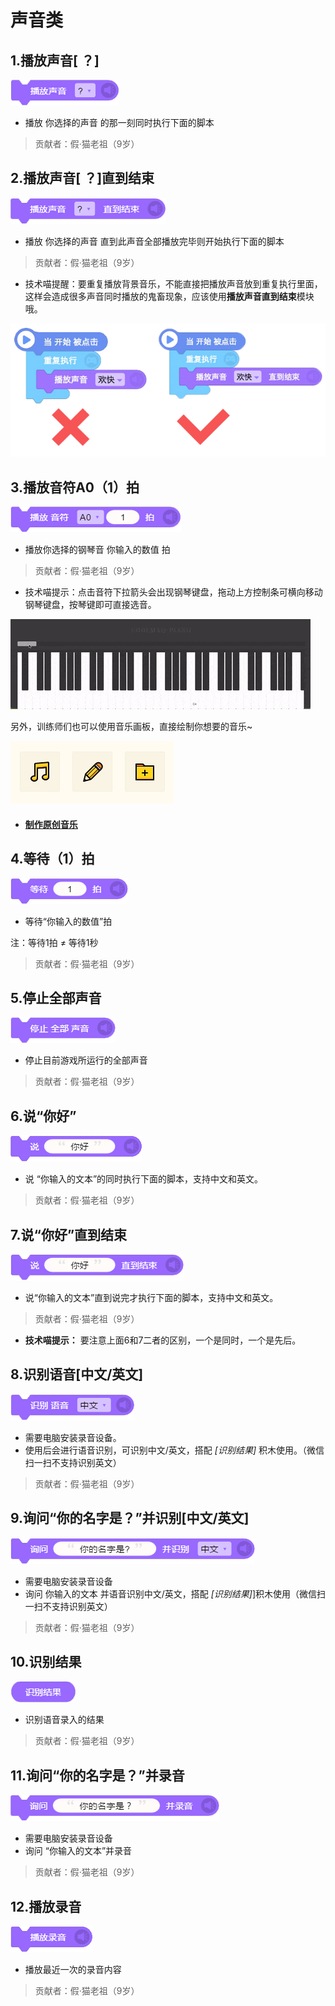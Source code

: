 # 声音类

## 1.播放声音\[ ？\]

![](./assets/播放声音？.png)

* 播放 你选择的声音 的那一刻同时执行下面的脚本

> 贡献者：假·猫老祖（9岁）



## 2.播放声音\[ ？\]直到结束

![](./assets/播放声音？直到结束.png)

* 播放 你选择的声音 直到此声音全部播放完毕则开始执行下面的脚本

> 贡献者：假·猫老祖（9岁）

* 技术喵提醒：要重复播放背景音乐，不能直接把播放声音放到重复执行里面，这样会造成很多声音同时播放的鬼畜现象，应该使用**播放声音直到结束**模块哦。

![重复播放音乐](./assets/重复播放音乐.jpg)

## 3.播放音符A0（1）拍

![](./assets/播放音符a01拍.png)

* 播放你选择的钢琴音 你输入的数值 拍

> 贡献者：假·猫老祖（9岁）

- 技术喵提示：点击音符下拉箭头会出现钢琴键盘，拖动上方控制条可横向移动钢琴键盘，按琴键即可直接选音。

![](./assets2/声音类3.gif)


  另外，训练师们也可以使用音乐画板，直接绘制你想要的音乐~

  ![音乐画板入口](./assets/音乐画板入口.jpg)
* #### [制作原创音乐](./bian-cheng-xiao-ji-qiao/yuan-chuang-yin-yue.md)

## 4.等待（1）拍

![](./assets/等待1拍.png)

* 等待“你输入的数值”拍

注：等待1拍 ≠ 等待1秒

> 贡献者：假·猫老祖（9岁）

## 5.停止全部声音

![](./assets/停止全部声音.png)

* 停止目前游戏所运行的全部声音

> 贡献者：假·猫老祖（9岁）

## 6.说“你好”

![](./assets/说你好.png)

* 说 “你输入的文本”的同时执行下面的脚本，支持中文和英文。

> 贡献者：假·猫老祖（9岁）

## 7.说“你好”直到结束

![](./assets/说你好直到结束.png)

* 说“你输入的文本”直到说完才执行下面的脚本，支持中文和英文。

> 贡献者：假·猫老祖（9岁）
* **技术喵提示：** 要注意上面6和7二者的区别，一个是同时，一个是先后。

## 8.识别语音\[中文/英文\]

![](./assets/识别语音中文.png)

* 需要电脑安装录音设备。
* 使用后会进行语音识别，可识别中文/英文，搭配 *[识别结果]* 积木使用。（微信扫一扫不支持识别英文）

> 贡献者：假·猫老祖（9岁）

## 9.询问“你的名字是？”并识别\[中文/英文\]

![](./assets/询问你的名字是？并识别中文.png)

* 需要电脑安装录音设备
* 询问 你输入的文本 并语音识别中文/英文，搭配 *[识别结果]*]积木使用（微信扫一扫不支持识别英文）

> 贡献者：假·猫老祖（9岁）

## 10.识别结果

![](./assets/识别结果.png)

* 识别语音录入的结果

> 贡献者：假·猫老祖（9岁）

## 11.询问“你的名字是？”并录音

![](./assets/询问你的名字是？并录音.png)

* 需要电脑安装录音设备
* 询问 “你输入的文本”并录音

> 贡献者：假·猫老祖（9岁）

## 12.播放录音

![](./assets/播放录音.png)

* 播放最近一次的录音内容

> 贡献者：假·猫老祖（9岁）



